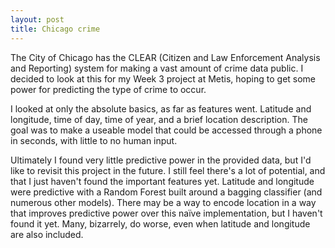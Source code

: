 ```yaml
---
layout: post
title: Chicago crime
---
```


The City of Chicago has the CLEAR (Citizen and Law Enforcement Analysis and Reporting) system
for making a vast amount of crime data public. I decided to look at this for my Week 3 project at Metis, hoping to get some power for predicting the type of crime to occur.

I looked at only the absolute basics, as far as features went. Latitude and longitude, time of day, time of year, and a brief location description. The goal was to make a useable model that could be accessed through a phone in seconds, with little to no human input.

Ultimately I found very little predictive power in the provided data, but I'd like to revisit this project in the future.
I still feel there's a lot of potential, and that I just haven't found the important features yet.
Latitude and longitude were predictive with a Random Forest built around a bagging classifier (and numerous other models).
There may be a way to encode location in a way that improves predictive power over this naïve
implementation, but I haven't found it yet. Many, bizarrely, do worse, even when latitude and longitude are also included.
